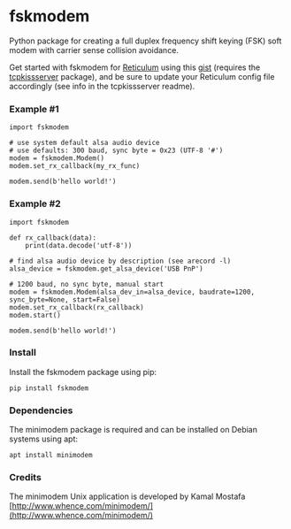 # fskmodem
Python package for creating a full duplex frequency shift keying (FSK) soft modem with carrier sense collision avoidance.

Get started with fskmodem for [Reticulum](https://github.com/markqvist/Reticulum) using this [gist](https://gist.github.com/simplyequipped/6c982ebb1ede6e5adfc149be15bbde6b) (requires the [tcpkissserver](https://github.com/simplyequipped/tcpkissserver) package), and be sure to update your Reticulum config file accordingly (see info in the tcpkissserver readme).

### Example #1
```
import fskmodem

# use system default alsa audio device
# use defaults: 300 baud, sync byte = 0x23 (UTF-8 '#')
modem = fskmodem.Modem()
modem.set_rx_callback(my_rx_func)

modem.send(b'hello world!')
```

### Example #2
```
import fskmodem

def rx_callback(data):
    print(data.decode('utf-8'))

# find alsa audio device by description (see arecord -l)
alsa_device = fskmodem.get_alsa_device('USB PnP')

# 1200 baud, no sync byte, manual start
modem = fskmodem.Modem(alsa_dev_in=alsa_device, baudrate=1200, sync_byte=None, start=False)
modem.set_rx_callback(rx_callback)
modem.start()

modem.send(b'hello world!')
```

### Install
Install the fskmodem package using pip:
```
pip install fskmodem
```

### Dependencies
The minimodem package is required and can be installed on Debian systems using apt:
```
apt install minimodem
```

### Credits

The minimodem Unix application is developed by Kamal Mostafa
[http://www.whence.com/minimodem/](http://www.whence.com/minimodem/)
